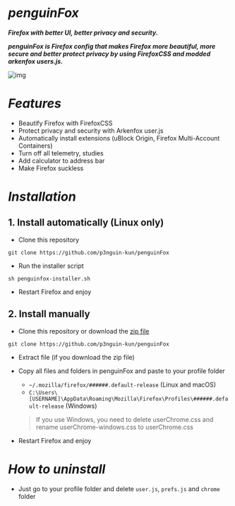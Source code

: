 # ***penguinFox***
***Firefox with better UI, better privacy and security.***

***penguinFox is Firefox config that makes Firefox more beautiful, more secure and better protect privacy by using FirefoxCSS and modded arkenfox users.js.***

![img](https://i.imgur.com/cxtvfLg.png)

# ***Features***
- Beautify Firefox with FirefoxCSS
- Protect privacy and security with Arkenfox user.js
- Automatically install extensions (uBlock Origin, Firefox Multi-Account Containers)
- Turn off all telemetry, studies
- Add calculator to address bar
- Make Firefox suckless

# ***Installation***

## 1. Install automatically (Linux only)
- Clone this repository
```
git clone https://github.com/p3nguin-kun/penguinFox
```

- Run the installer script
```
sh penguinfox-installer.sh
```

- Restart Firefox and enjoy

## 2. Install manually
- Clone this repository or download the [zip file](https://github.com/p3nguin-kun/penguinFox/archive/refs/heads/main.zip)
```
git clone https://github.com/p3nguin-kun/penguinFox
```

- Extract file (if you download the zip file)

- Copy all files and folders in penguinFox and paste to your profile folder
  - ```~/.mozilla/firefox/######.default-release``` (Linux and macOS)
  - ```C:\Users\[USERNAME]\AppData\Roaming\Mozilla\Firefox\Profiles\######.default-release``` (Windows)
  
  > If you use Windows, you need to delete userChrome.css and rename userChrome-windows.css to userChrome.css

- Restart Firefox and enjoy

# ***How to uninstall***
- Just go to your profile folder and delete ```user.js```, ```prefs.js``` and ```chrome``` folder
